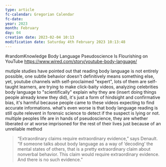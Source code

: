 ```yaml
---
type: article
fc-calendar: Gregorian Calendar
fc-date: 
year: 2023
month: February
day: 04
creation date: 2023-02-04 10:13
modification date: Saturday 4th February 2023 10:13:48
---
```

#randomKnowledge 
Body Language Pseudoscience Is Flourishing on YouTube
https://www.wired.com/story/youtube-body-language/

mutiple studies have pointed out that reading body language is not entirely possible, one subtle behavior doesn't definitively means something else, yet, youtube channels with self-proclaimed "expert", lots of them are self-taught learners, are trying to make click-baity videos, analyzing celebrities body language to "scientifically" explain why they are (insert doing things people already knew they did), it's just a form of hindsight and confirmative bias, it's harmful because people came to these videos expecting to find accurate informations. 
what's even worse is that body language reading is still quite relevent in forensic science to detect if the suspect is lying or not. multiple peoples life are in hands of pseudoscience, they are whether liberated or at worse imprisoned for the rest of their lives just because of an unreliable method

>“Extraordinary claims require extraordinary evidence,” says Denault. “If someone talks about body language as a way of ‘decoding’ the mental states of others, that is a pretty extraordinary claim about nonverbal behavior. This claim would require extraordinary evidence. And there is no such evidence.”

